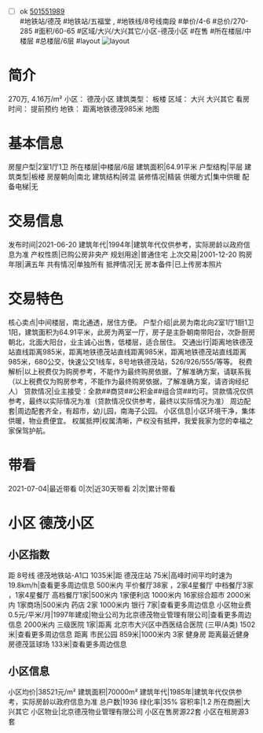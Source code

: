 - [ ] ok [501551989](https://bj.5i5j.com/ershoufang/501551989.html)  
 #地铁站/德茂 #地铁站/五福堂 ,  #地铁线/8号线南段
#单价/4-6 #总价/270-285 #面积/60-65   #区域/大兴/大兴其它/小区-德茂小区 #在售 #所在楼层/中楼层 #总楼层/6层 #layout 
![layout](http://image2a.5i5j.com/bdir/layout/1a3e62d23ce34c04b462acd08e7706c0.jpg_P5.jpg) 
# 简介 
 270万,  4.16万/m² 
小区： 德茂小区
建筑类型： 板楼
区域： 大兴 大兴其它
看房时间： 提前预约
地铁： 距离地铁德茂985米 地图
# 基本信息 
 房屋户型|2室1厅1卫
所在楼层|中楼层/6层
建筑面积|64.91平米
户型结构|平层
建筑类型|板楼
房屋朝向|南北
建筑结构|砖混
装修情况|精装
供暖方式|集中供暖
配备电梯|无
# 交易信息 
 发布时间|2021-06-20
建筑年代|1994年|建筑年代仅供参考，实际房龄以政府信息为准
产权性质|已购公房非央产
规划用途|普通住宅
上次交易|2001-12-20
购房年限|满五年
共有情况|单独所有
抵押情况|无
房本备件|已上传房本照片
# 交易特色 
 核心卖点|中间楼层，南北通透，居住方便。
户型介绍|此房为南北向2室1厅1厨1卫1阳，建筑面积为64.91平米，此房为两室一厅，房子是主卧朝南带阳台，次卧厨房朝北，北面大阳台，业主诚心出售，低楼层，适合居住。
交通出行|距离地铁德茂站直线距离985米，距离地铁德茂站直线距离985米，距离地铁德茂站直线距离985米，680公交，快速公交1线车，8号地铁德茂站，526/926/555/等等。
税费解析|以上税费仅为购房参考，不能作为最终购房依据，了解准确方案，请联系我（以上税费仅为购房参考，不能作为最终购房依据，了解准确方案，请咨询经纪人）
贷款情况|业主接受：全款##商贷##公积金##组合贷##均可。贷款情况仅供参考，最终以实际情况为准（贷款情况仅供参考，最终以实际情况为准）
周边配套|周边配套齐全，有超市，幼儿园，南海子公园。
小区信息|小区环境干净，集体供暖，物业费便宜。
权属抵押|权属清晰，产权没有抵押，我爱我家为您的幸福之家保驾护航。
# 带看 
 2021-07-04|最近带看	 0|次|近30天带看	 2|次|累计带看
# 小区 德茂小区
## 小区指数 
 距 8号线 德茂地铁站-A1口 1035米|距 德茂庄站 75米|高峰时间平均时速为19.8km/h|查看更多周边信息
500米内 平价餐厅38家 ，2家4星餐厅
中档餐厅3家 ，1家4星餐厅
高档餐厅1家|500米内 1家便利店
1000米内 16家综合超市
2000米内 1家商场|500米内 药店 2家
1000米内 银行 7家|查看更多周边信息
小区物业费0.5元/平米/月|1997年建成|物业公司为北京德茂物业管理有限公司|查看更多周边信息
2000米内 三级医院 1家|距离 北京市大兴区中西医结合医院 (三甲/A类) 1502米|查看更多周边信息
距离 市民公园 859米|1000米内 3家 健身房
距离最近健身房德茂篮球场 133米|查看更多周边信息
## 小区信息 
 小区均价|38521元/m²
建筑面积|70000m²
建筑年代|1985年|建筑年代仅供参考，实际房龄以政府信息为准
总户数|1936
绿化率|35%
容积率|1.2
所在商圈|大兴其它
小区物业|北京德茂物业管理有限公司
小区在售房源22套
小区在租房源3套
